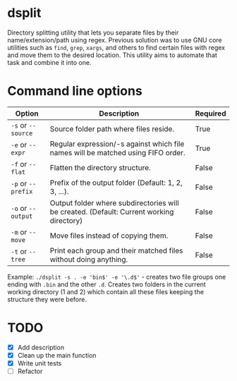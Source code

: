 # dsplit
Directory splitting utility that lets you separate files by their name/extension/path using regex. Previous solution was to use GNU core utilities such as `find`, `grep`, `xargs`, and others to find certain files with regex and move them to the desired location. This utility aims to automate that task and combine it into one.

# Command line options
| Option  | Description | Required |
| ------------- | ------------- | ------------- |
| `-s` or `--source` | Source folder path where files reside. | True |
| `-e` or `--expr` | Regular expression/-s against which file names will be matched using FIFO order. | True  |
| `-f` or `--flat` | Flatten the directory structure. | False |
| `-p` or `--prefix` | Prefix of the output folder (Default: 1, 2, 3, ...). | False |
| `-o` or `--output` | Output folder where subdirectories will be created. (Default: Current working directory) | False |
| `-m` or `--move` | Move files instead of copying them. | False |
| `-t` or `--tree` | Print each group and their matched files without doing anything. | False |

Example: `./dsplit -s . -e 'bin$' -e '\.d$'` - creates two file groups one ending with `.bin` and the other `.d`. Creates two folders in the current working directory (1 and 2) which contain all these files keeping the structure they were before.

# TODO
- [x] Add description
- [x] Clean up the main function
- [x] Write unit tests
- [ ] Refactor
